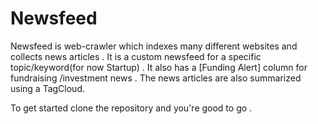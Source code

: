 # Newsfeed
Newsfeed is web-crawler which indexes many different websites and collects news articles . 
It is a custom newsfeed for a specific topic/keyword(for now Startup) . 
It also has a [Funding Alert] column for fundraising /investment news .
The news articles are also summarized using a TagCloud.

To get started clone the repository and you're good to go .
